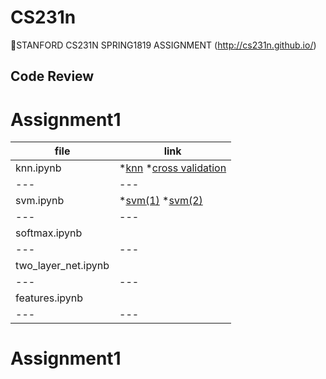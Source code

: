 # CS231n
📌STANFORD CS231N SPRING1819 ASSIGNMENT 
(http://cs231n.github.io/)
## Code Review
# Assignment1
file | link
---|---|
knn.ipynb | *[knn](https://blog.naver.com/standonstage/221822954186) *[cross validation](https://blog.naver.com/standonstage/221824567966)
---|---|
svm.ipynb | *[svm(1)](https://blog.naver.com/standonstage/221825818176) *[svm(2)](https://blog.naver.com/standonstage/221826177943)
---|---|
softmax.ipynb |
---|---| *[softmax](https://blog.naver.com/standonstage/221826177943)
two_layer_net.ipynb |
---|---|
features.ipynb |
---|---|

# Assignment1